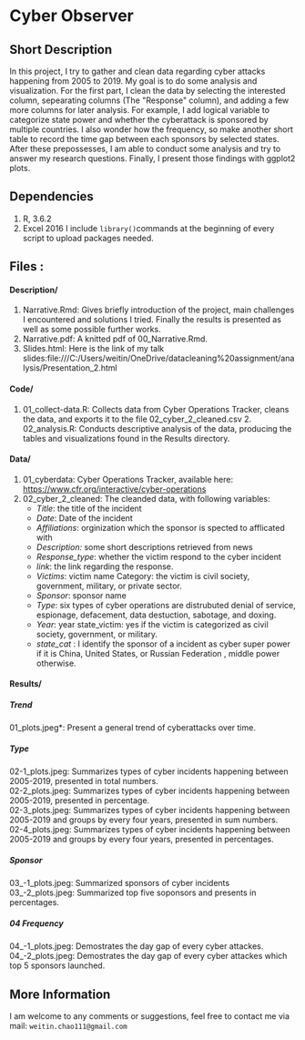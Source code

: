 # Cyber Observer
## Short Description 
In this project, I try to gather and clean data regarding cyber attacks happening from 2005 to 2019. My goal is to do some analysis and visualization.  For the first part, I clean the data by selecting the interested column, sepearating columns (The "Response" column), and adding a few more columns for later analysis. For example, I add logical variable to categorize state power and whether the cyberattack is sponsored by multiple countries. I also wonder how the frequency, so make another short table to record the time gap between each sponsors by selected states.  After these prepossesses, I am able to conduct some analysis and try to answer my research questions.   Finally, I present those findings with ggplot2 plots.   
## Dependencies 
1. R, 3.6.2 
2. Excel 2016  I include `library()`commands at the beginning of every script to upload packages needed.    
## Files  :  
#### Description/  
1. Narrative.Rmd: Gives briefly introduction of the project, main challenges I encountered and solutions I tried. Finally the results is presented as well as some possible further works.  
2. Narrative.pdf: A knitted pdf of 00_Narrative.Rmd.  
3. Slides.html: Here is the link of my talk slides:file:///C:/Users/weitin/OneDrive/datacleaning%20assignment/analysis/Presentation_2.html  
#### Code/ 
1. 01_collect-data.R: Collects data from Cyber Operations Tracker, cleans the data, and exports it to the file 02_cyber_2_cleaned.csv  2. 02_analysis.R: Conducts descriptive analysis of the data, producing the tables and visualizations found in the Results directory.  
#### Data/  
1. 01_cyberdata: Cyber Operations Tracker,  available here: https://www.cfr.org/interactive/cyber-operations  
2. 02_cyber_2_cleaned: The cleanded data, with following variables: 
    - *Title*: the title of the incident
    - *Date*: Date of the incident
    - *Affiliations*:  orginization which the sponsor is spected to afflicated with
    - *Description:* some short descriptions retrieved from news 
    - *Response_type*: whether the victim respond to the cyber incident 
    - *link*: the link regarding the response. 
    - *Victims*: victim name Category: the victim is civil society, government, military, or private sector. 
    - *Sponsor*: sponsor name 
    - *Type*: six types of cyber operations are distrubuted denial of service, espionage, defacement, data destuction, sabotage, and doxing.  
    - *Year*: year state_victim: yes if the victim is categorized as civil society, government, or military. 
    - *state_cat* : I identify the sponsor of a incident as cyber super power if it is China, United States, or Russian Federation , middle power otherwise.   
#### Results/  
##### Trend 
01_plots.jpeg*: Present a general trend of cyberattacks over time.  
##### Type 
02-1_plots.jpeg: Summarizes types of cyber incidents happening between 2005-2019, presented in total numbers.   
02-2_plots.jpeg: Summarizes types of cyber incidents happening between 2005-2019, presented in percentage.   
02-3_plots.jpeg: Summarizes types of cyber incidents happening between 2005-2019 and groups by every four years,  presented in sum numbers.    
02-4_plots.jpeg: Summarizes types of cyber incidents happening between 2005-2019 and groups by every four years,  presented in percentages.    

##### Sponsor 
03_-1_plots.jpeg: Summarized sponsors of cyber incidents   
03_-2_plots.jpeg: Summarized top five soponsors and presents in percentages.     
##### 04 Frequency 
04_-1_plots.jpeg: Demostrates the day gap of every cyber attackes.   
04_-2_plots.jpeg: Demostrates the day gap of every cyber attackes which top 5 sponsors launched.    

## More Information 
I am welcome to any comments or suggestions, feel free to contact me via mail: `weitin.chao111@gmail.com`
